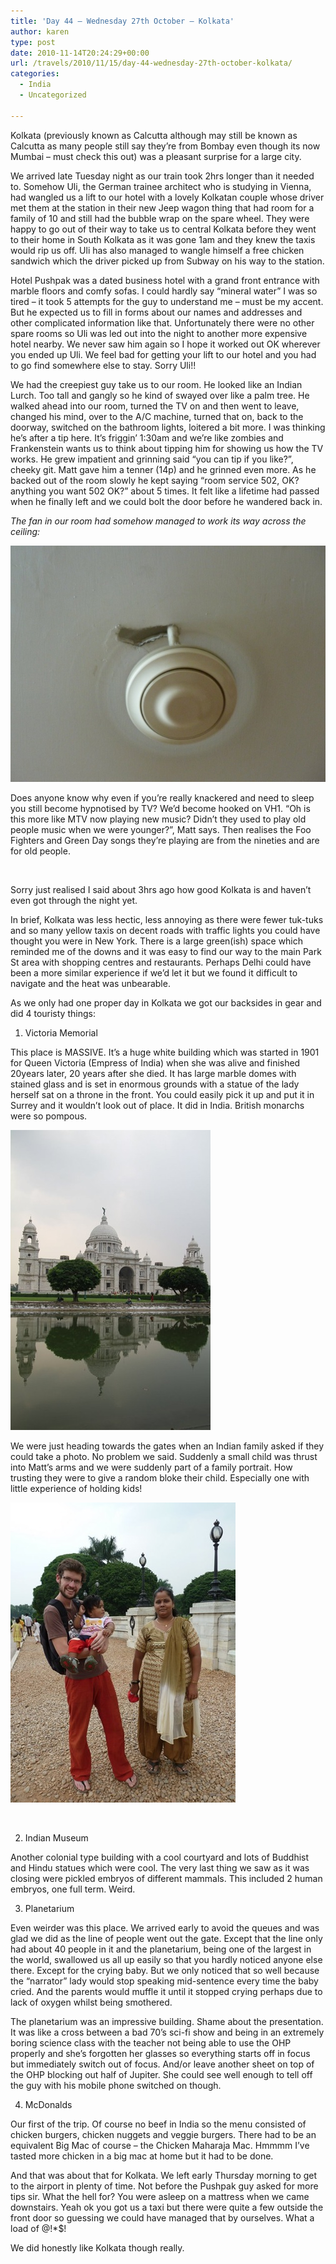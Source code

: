 ```yaml
---
title: 'Day 44 – Wednesday 27th October – Kolkata'
author: karen
type: post
date: 2010-11-14T20:24:29+00:00
url: /travels/2010/11/15/day-44-wednesday-27th-october-kolkata/
categories:
  - India
  - Uncategorized

---
```

Kolkata (previously known as Calcutta although may still be known as Calcutta as many people still say they’re from Bombay even though its now Mumbai – must check this out) was a pleasant surprise for a large city. 

We arrived late Tuesday night as our train took 2hrs longer than it needed to. Somehow Uli, the German trainee architect who is studying in Vienna, had wangled us a lift to our hotel with a lovely Kolkatan couple whose driver met them at the station in their new Jeep wagon thing that had room for a family of 10 and still had the bubble wrap on the spare wheel. They were happy to go out of their way to take us to central Kolkata before they went to their home in South Kolkata as it was gone 1am and they knew the taxis would rip us off. Uli has also managed to wangle himself a free chicken sandwich which the driver picked up from Subway on his way to the station.

Hotel Pushpak was a dated business hotel with a grand front entrance with marble floors and comfy sofas. I could hardly say “mineral water” I was so tired – it took 5 attempts for the guy to understand me – must be my accent. But he expected us to fill in forms about our names and addresses and other complicated information like that. Unfortunately there were no other spare rooms so Uli was led out into the night to another more expensive hotel nearby. We never saw him again so I hope it worked out OK wherever you ended up Uli. We feel bad for getting your lift to our hotel and you had to go find somewhere else to stay. Sorry Uli!!

We had the creepiest guy take us to our room. He looked like an Indian Lurch. Too tall and gangly so he kind of swayed over like a palm tree. He walked ahead into our room, turned the TV on and then went to leave, changed his mind, over to the A/C machine, turned that on, back to the doorway, switched on the bathroom lights, loitered a bit more. I was thinking he’s after a tip here. It’s friggin’ 1:30am and we’re like zombies and Frankenstein wants us to think about tipping him for showing us how the TV works. He grew impatient and grinning said “you can tip if you like?”, cheeky git. Matt gave him a tenner (14p) and he grinned even more. As he backed out of the room slowly he kept saying “room service 502, OK? anything you want 502 OK?” about 5 times. It felt like a lifetime had passed when he finally left and we could bolt the door before he wandered back in.

_The fan in our room had somehow managed to work its way across the ceiling:_

![P1020239](/travels-wp-content/uploads/2010/11/P1020239.jpg) 

Does anyone know why even if you’re really knackered and need to sleep you still become hypnotised by TV? We’d become hooked on VH1. “Oh is this more like MTV now playing new music? Didn’t they used to play old people music when we were younger?”, Matt says. Then realises the Foo Fighters and Green Day songs they’re playing are from the nineties and are for old people.

&nbsp;

Sorry just realised I said about 3hrs ago how good Kolkata is and haven’t even got through the night yet. 

In brief, Kolkata was less hectic, less annoying as there were fewer tuk-tuks and so many yellow taxis on decent roads with traffic lights you could have thought you were in New York. There is a large green(ish) space which reminded me of the downs and it was easy to find our way to the main Park St area with shopping centres and restaurants. Perhaps Delhi could have been a more similar experience if we’d let it but we found it difficult to navigate and the heat was unbearable. 

As we only had one proper day in Kolkata we got our backsides in gear and did 4 touristy things:

1. Victoria Memorial

This place is MASSIVE. It’s a huge white building which was started in 1901 for Queen Victoria (Empress of India) when she was alive and finished 20years later, 20 years after she died. It has large marble domes with stained glass and is set in enormous grounds with a statue of the lady herself sat on a throne in the front. You could easily pick it up and put it in Surrey and it wouldn’t look out of place. It did in India. British monarchs were so pompous. 

![IMG_6097](/travels-wp-content/uploads/2010/11/IMG_6097.jpg)

We were just heading towards the gates when an Indian family asked if they could take a photo. No problem we said. Suddenly a small child was thrust into Matt’s arms and we were suddenly part of a family portrait. How trusting they were to give a random bloke their child. Especially one with little experience of holding kids! 

![P1020225](/travels-wp-content/uploads/2010/11/P1020225.jpg) 

&nbsp;

2. Indian Museum

Another colonial type building with a cool courtyard and lots of Buddhist and Hindu statues which were cool. The very last thing we saw as it was closing were pickled embryos of different mammals. This included 2 human embryos, one full term. Weird.

3. Planetarium

Even weirder was this place. We arrived early to avoid the queues and was glad we did as the line of people went out the gate. Except that the line only had about 40 people in it and the planetarium, being one of the largest in the world, swallowed us all up easily so that you hardly noticed anyone else there. Except for the crying baby. But we only noticed that so well because the “narrator” lady would stop speaking mid-sentence every time the baby cried. And the parents would muffle it until it stopped crying perhaps due to lack of oxygen whilst being smothered.

The planetarium was an impressive building. Shame about the presentation. It was like a cross between a bad 70’s sci-fi show and being in an extremely boring science class with the teacher not being able to use the OHP properly and she’s forgotten her glasses so everything starts off in focus but immediately switch out of focus. And/or leave another sheet on top of the OHP blocking out half of Jupiter. She could see well enough to tell off the guy with his mobile phone switched on though.

4. McDonalds

Our first of the trip. Of course no beef in India so the menu consisted of chicken burgers, chicken nuggets and veggie burgers. There had to be an equivalent Big Mac of course – the Chicken Maharaja Mac. Hmmmm I’ve tasted more chicken in a big mac at home but it had to be done.

And that was about that for Kolkata. We left early Thursday morning to get to the airport in plenty of time. Not before the Pushpak guy asked for more tips sir. What the hell for? You were asleep on a mattress when we came downstairs. Yeah ok you got us a taxi but there were quite a few outside the front door so guessing we could have managed that by ourselves. What a load of @!*$!

We did honestly like Kolkata though really.

 [1]: http://www.mattburns.co.uk/travels/wp-content/uploads/2010/11/P1020239.jpg
 [2]: http://www.mattburns.co.uk/travels/wp-content/uploads/2010/11/IMG_6097.jpg
 [3]: http://www.mattburns.co.uk/travels/wp-content/uploads/2010/11/P1020225.jpg